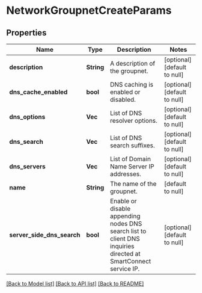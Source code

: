 # NetworkGroupnetCreateParams

## Properties
Name | Type | Description | Notes
------------ | ------------- | ------------- | -------------
**description** | **String** | A description of the groupnet. | [optional] [default to null]
**dns_cache_enabled** | **bool** | DNS caching is enabled or disabled. | [optional] [default to null]
**dns_options** | **Vec<String>** | List of DNS resolver options. | [optional] [default to null]
**dns_search** | **Vec<String>** | List of DNS search suffixes. | [optional] [default to null]
**dns_servers** | **Vec<String>** | List of Domain Name Server IP addresses. | [optional] [default to null]
**name** | **String** | The name of the groupnet. | [default to null]
**server_side_dns_search** | **bool** | Enable or disable appending nodes DNS search  list to client DNS inquiries directed at SmartConnect service IP. | [optional] [default to null]

[[Back to Model list]](../README.md#documentation-for-models) [[Back to API list]](../README.md#documentation-for-api-endpoints) [[Back to README]](../README.md)


